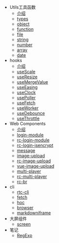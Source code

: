 - Utils工具函数
    - [介绍](md/utils.md)
    - [types](./src/types/README.md)
    - [object](./src/object/README.md)
    - [function](./src/function/README.md)
    - [file](./src/file/README.md)
    - [string](./src/string/README.md)
    - [number](./src/number/README.md)
    - [array](./src/array/README.md)
    - [date](./src/date/README.md)
- hooks
    - [介绍](md/hooks/index.md)
    - [useScale](md/hooks/useScale.md)
    - [useResize](md/hooks/useResize.md)
    - [useMergeValue](md/hooks/useMergeValue.md)
    - [useEasing](md/hooks/useEasing.md)
    - [useClock](md/hooks/useClock.md)
    - [usePoller](md/hooks/usePoller.md)
    - [useFetch](md/hooks/useFetch.md)
    - [useWorker](md/hooks/useWorker.md)
    - [useDebounce](md/hooks/useDebounce.md)
    - [useThrottle](md/hooks/useThrottle.md)
- Web Components
    - [介绍](md/components/index.md)
    - [login-module](md/components/login-module.md)
    - [rc-login-module](md/components/rc-login-module.md)
    - [rc-login-jsencrypt](md/components/rc-login-jsencrypt.md)
    - [message](md/components/message.md)
    - [image-upload](md/components/image-upload.md)
    - [rc-image-upload](md/components/rc-image-upload.md)
    - [vue-image-upload](md/components/vue-image-upload.md)
    - [multi-player](md/components/multi-player.md)
    - [rc-multi-player](md/components/rc-multi-player.md)
    - [rc-br](md/components/rc-br.md)
- cli
    - [rtc-cli](md/cli/rtc-cli.md)
    - [fetch](md/cli/fetch.md)
    - [hoc](md/cli/hoc.md)
    - [browser](md/cli/browser.md)
    - [markdowniframe](md/cli/markdowniframe.md)
- 大屏组件
    - [screen](md/screen.md)
- 笔记
    - [RegExp](md/notes/RegExp.md)
